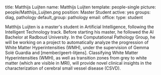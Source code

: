 title: Matthijs Luijten
name: Matthijs Luijten
template: people-single
picture: people/Matthijs_Luijten.png
position: Master Student
active: yes
groups: diag, pathology
default_group: pathology
email: 
office: 
type: student

Matthijs Luijten is a master's student in Artificial Intelligence, following the Intelligent Technology track. Before starting his master, he followed the AI Bachelor at Radboud University. In the Computational Pathology Group, he will be working on a project to automatically analyze the progression of White Matter Hyperintensities (WMH), under the supervision of Gemma Solé Guardia and [member/geert-litjens]. Classifying White Matter Hyperintensities (WMH), as well as transition zones from grey to white matter (which are visible in MRI), will provide novel clinical insights in the characterization of cerebral small vessel disease (CSVD). 
